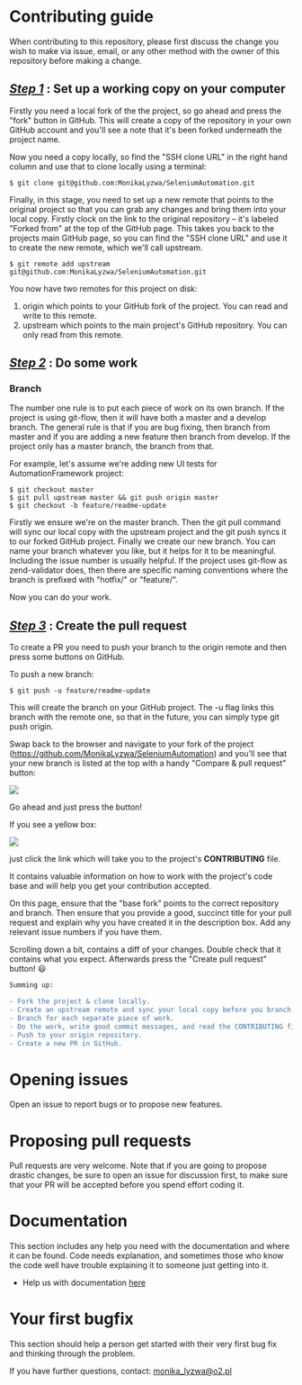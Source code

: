 # Contributing guide
When contributing to this repository, please first discuss the change you wish to make via issue,
email, or any other method with the owner of this repository before making a change. 

## <b><u>_Step 1_</u></b> : Set up a working copy on your computer

Firstly you need a local fork of the the project, so go ahead and press the "fork" button in GitHub. This will create a copy of the repository in your own GitHub account and you'll see a note that it's been forked underneath the project name.

Now you need a copy locally, so find the "SSH clone URL" in the right hand column and use that to clone locally using a terminal:

```
$ git clone git@github.com:MonikaLyzwa/SeleniumAutomation.git
```

Finally, in this stage, you need to set up a new remote that points to the original project so that you can grab any changes and bring them into your local copy. Firstly clock on the link to the original repository – it's labeled "Forked from" at the top of the GitHub page. This takes you back to the projects main GitHub page, so you can find the "SSH clone URL" and use it to create the new remote, which we'll call upstream.

```
$ git remote add upstream git@github.com:MonikaLyzwa/SeleniumAutomation.git
```
You now have two remotes for this project on disk:

1. origin which points to your GitHub fork of the project. You can read and write to this remote.
1. upstream which points to the main project's GitHub repository. You can only read from this remote.

## <b><u>_Step 2_</u></b> : Do some work

### Branch
The number one rule is to put each piece of work on its own branch. If the project is using git-flow, then it will have both a master and a develop branch. The general rule is that if you are bug fixing, then branch from master and if you are adding a new feature then branch from develop. If the project only has a master branch, the branch from that.

For example, let's assume we're adding new UI tests for AutomationFramework project:

```
$ git checkout master
$ git pull upstream master && git push origin master
$ git checkout -b feature/readme-update
```

Firstly we ensure we're on the master branch. Then the git pull command will sync our local copy with the upstream project and the git push syncs it to our forked GitHub project. Finally we create our new branch. You can name your branch whatever you like, but it helps for it to be meaningful. Including the issue number is usually helpful. If the project uses git-flow as zend-validator does, then there are specific naming conventions where the branch is prefixed with "hotfix/" or "feature/".

Now you can do your work.

## <b><u>_Step 3_</u></b> : Create the pull request
To create a PR you need to push your branch to the origin remote and then press some buttons on GitHub.

To push a new branch:

```
$ git push -u feature/readme-update
```

This will create the branch on your GitHub project. The -u flag links this branch with the remote one, so that in the future, you can simply type git push origin.

Swap back to the browser and navigate to your fork of the project (https://github.com/MonikaLyzwa/SeleniumAutomation) and you'll see that your new branch is listed at the top with a handy "Compare & pull request" button:

![](https://github.com/MonikaLyzwa/SeleniumAutomation/blob/master/SeleniumFirst/2017-09contributing.png)

Go ahead and just press the button!

If you see a yellow box:

![](https://github.com/MonikaLyzwa/SeleniumAutomation/blob/master/SeleniumFirst/2017-09contributing.png)

just click the link which will take you to the project's <b>CONTRIBUTING</b> file.

It contains valuable information on how to work with the project's code base and will help you get your contribution accepted.

On this page, ensure that the "base fork" points to the correct repository and branch. Then ensure that you provide a good, succinct title for your pull request and explain why you have created it in the description box. Add any relevant issue numbers if you have them.

Scrolling down a bit, contains a diff of your changes. Double check that it contains what you expect.
Afterwards press the "Create pull request" button! :smiley:

```diff
Summing up:

- Fork the project & clone locally.
- Create an upstream remote and sync your local copy before you branch.
- Branch for each separate piece of work.
- Do the work, write good commit messages, and read the CONTRIBUTING file if there is one.
- Push to your origin repository.
- Create a new PR in GitHub.
```

# Opening issues
Open an issue to report bugs or to propose new features.

# Proposing pull requests
Pull requests are very welcome. Note that if you are going to propose drastic changes, be sure to open an issue for discussion first, to make sure that your PR will be accepted before you spend effort coding it.

# Documentation

This section includes any help you need with the documentation and where it can be found. Code needs explanation, and sometimes those who know the code well have trouble explaining it to someone just getting into it.

* Help us with documentation [here](https://github.com/MonikaLyzwa/SeleniumAutomation/wiki)

# Your first bugfix

This section should help a person get started with their very first bug fix and thinking through the problem.

If you have further questions, contact: monika_lyzwa@o2.pl
